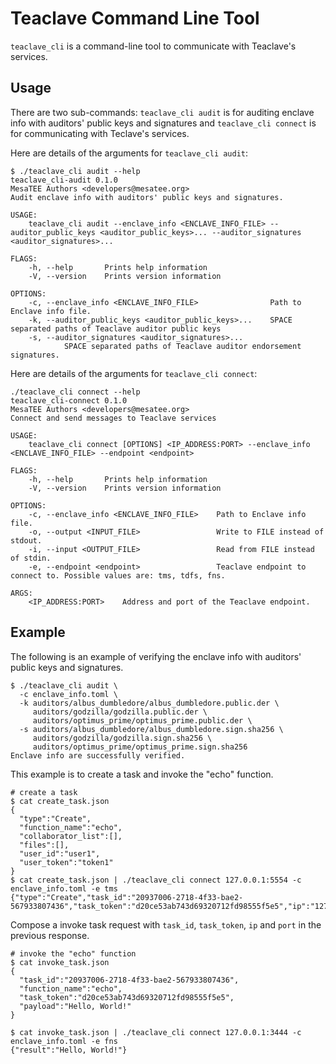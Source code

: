 # Teaclave Command Line Tool

`teaclave_cli` is a command-line tool to communicate with Teaclave's services.

## Usage

There are two sub-commands: `teaclave_cli audit` is for auditing enclave info
with auditors' public keys and signatures and `teaclave_cli connect` is for
communicating with Teclave's services.

Here are details of the arguments for `teaclave_cli audit`:

```
$ ./teaclave_cli audit --help
teaclave_cli-audit 0.1.0
MesaTEE Authors <developers@mesatee.org>
Audit enclave info with auditors' public keys and signatures.

USAGE:
    teaclave_cli audit --enclave_info <ENCLAVE_INFO_FILE> --auditor_public_keys <auditor_public_keys>... --auditor_signatures <auditor_signatures>...

FLAGS:
    -h, --help       Prints help information
    -V, --version    Prints version information

OPTIONS:
    -c, --enclave_info <ENCLAVE_INFO_FILE>                Path to Enclave info file.
    -k, --auditor_public_keys <auditor_public_keys>...    SPACE separated paths of Teaclave auditor public keys
    -s, --auditor_signatures <auditor_signatures>...
            SPACE separated paths of Teaclave auditor endorsement signatures.
```

Here are details of the arguments for `teaclave_cli connect`:

```
./teaclave_cli connect --help
teaclave_cli-connect 0.1.0
MesaTEE Authors <developers@mesatee.org>
Connect and send messages to Teaclave services

USAGE:
    teaclave_cli connect [OPTIONS] <IP_ADDRESS:PORT> --enclave_info <ENCLAVE_INFO_FILE> --endpoint <endpoint>

FLAGS:
    -h, --help       Prints help information
    -V, --version    Prints version information

OPTIONS:
    -c, --enclave_info <ENCLAVE_INFO_FILE>    Path to Enclave info file.
    -o, --output <INPUT_FILE>                 Write to FILE instead of stdout.
    -i, --input <OUTPUT_FILE>                 Read from FILE instead of stdin.
    -e, --endpoint <endpoint>                 Teaclave endpoint to connect to. Possible values are: tms, tdfs, fns.

ARGS:
    <IP_ADDRESS:PORT>    Address and port of the Teaclave endpoint.
```

## Example

The following is an example of verifying the enclave info with auditors' public
keys and signatures.

```
$ ./teaclave_cli audit \
  -c enclave_info.toml \
  -k auditors/albus_dumbledore/albus_dumbledore.public.der \
     auditors/godzilla/godzilla.public.der \
     auditors/optimus_prime/optimus_prime.public.der \
  -s auditors/albus_dumbledore/albus_dumbledore.sign.sha256 \
     auditors/godzilla/godzilla.sign.sha256 \
     auditors/optimus_prime/optimus_prime.sign.sha256
Enclave info are successfully verified.
```

This example is to create a task and invoke the "echo" function.

```
# create a task
$ cat create_task.json
{
  "type":"Create",
  "function_name":"echo",
  "collaborator_list":[],
  "files":[],
  "user_id":"user1",
  "user_token":"token1"
}
$ cat create_task.json | ./teaclave_cli connect 127.0.0.1:5554 -c enclave_info.toml -e tms
{"type":"Create","task_id":"20937006-2718-4f33-bae2-567933807436","task_token":"d20ce53ab743d69320712fd98555f5e5","ip":"127.0.0.1","port":3444}
```

Compose a invoke task request with `task_id`, `task_token`, `ip` and `port` in
the previous response.

```
# invoke the "echo" function
$ cat invoke_task.json
{
  "task_id":"20937006-2718-4f33-bae2-567933807436",
  "function_name":"echo",
  "task_token":"d20ce53ab743d69320712fd98555f5e5",
  "payload":"Hello, World!"
}

$ cat invoke_task.json | ./teaclave_cli connect 127.0.0.1:3444 -c enclave_info.toml -e fns
{"result":"Hello, World!"}
```
